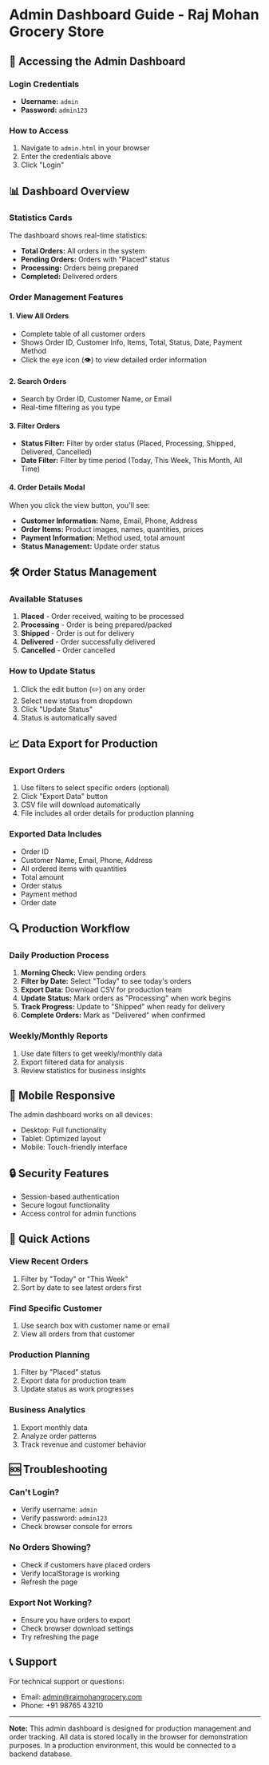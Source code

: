 # Admin Dashboard Guide - Raj Mohan Grocery Store

## 🔐 Accessing the Admin Dashboard

### Login Credentials
- **Username:** `admin`
- **Password:** `admin123`

### How to Access
1. Navigate to `admin.html` in your browser
2. Enter the credentials above
3. Click "Login"

## 📊 Dashboard Overview

### Statistics Cards
The dashboard shows real-time statistics:
- **Total Orders:** All orders in the system
- **Pending Orders:** Orders with "Placed" status
- **Processing:** Orders being prepared
- **Completed:** Delivered orders

### Order Management Features

#### 1. **View All Orders**
- Complete table of all customer orders
- Shows Order ID, Customer Info, Items, Total, Status, Date, Payment Method
- Click the eye icon (👁️) to view detailed order information

#### 2. **Search Orders**
- Search by Order ID, Customer Name, or Email
- Real-time filtering as you type

#### 3. **Filter Orders**
- **Status Filter:** Filter by order status (Placed, Processing, Shipped, Delivered, Cancelled)
- **Date Filter:** Filter by time period (Today, This Week, This Month, All Time)

#### 4. **Order Details Modal**
When you click the view button, you'll see:
- **Customer Information:** Name, Email, Phone, Address
- **Order Items:** Product images, names, quantities, prices
- **Payment Information:** Method used, total amount
- **Status Management:** Update order status

## 🛠️ Order Status Management

### Available Statuses
1. **Placed** - Order received, waiting to be processed
2. **Processing** - Order is being prepared/packed
3. **Shipped** - Order is out for delivery
4. **Delivered** - Order successfully delivered
5. **Cancelled** - Order cancelled

### How to Update Status
1. Click the edit button (✏️) on any order
2. Select new status from dropdown
3. Click "Update Status"
4. Status is automatically saved

## 📈 Data Export for Production

### Export Orders
1. Use filters to select specific orders (optional)
2. Click "Export Data" button
3. CSV file will download automatically
4. File includes all order details for production planning

### Exported Data Includes
- Order ID
- Customer Name, Email, Phone, Address
- All ordered items with quantities
- Total amount
- Order status
- Payment method
- Order date

## 🔍 Production Workflow

### Daily Production Process
1. **Morning Check:** View pending orders
2. **Filter by Date:** Select "Today" to see today's orders
3. **Export Data:** Download CSV for production team
4. **Update Status:** Mark orders as "Processing" when work begins
5. **Track Progress:** Update to "Shipped" when ready for delivery
6. **Complete Orders:** Mark as "Delivered" when confirmed

### Weekly/Monthly Reports
1. Use date filters to get weekly/monthly data
2. Export filtered data for analysis
3. Review statistics for business insights

## 📱 Mobile Responsive
The admin dashboard works on all devices:
- Desktop: Full functionality
- Tablet: Optimized layout
- Mobile: Touch-friendly interface

## 🔒 Security Features
- Session-based authentication
- Secure logout functionality
- Access control for admin functions

## 🚀 Quick Actions

### View Recent Orders
1. Filter by "Today" or "This Week"
2. Sort by date to see latest orders first

### Find Specific Customer
1. Use search box with customer name or email
2. View all orders from that customer

### Production Planning
1. Filter by "Placed" status
2. Export data for production team
3. Update status as work progresses

### Business Analytics
1. Export monthly data
2. Analyze order patterns
3. Track revenue and customer behavior

## 🆘 Troubleshooting

### Can't Login?
- Verify username: `admin`
- Verify password: `admin123`
- Check browser console for errors

### No Orders Showing?
- Check if customers have placed orders
- Verify localStorage is working
- Refresh the page

### Export Not Working?
- Ensure you have orders to export
- Check browser download settings
- Try refreshing the page

## 📞 Support
For technical support or questions:
- Email: admin@rajmohangrocery.com
- Phone: +91 98765 43210

---

**Note:** This admin dashboard is designed for production management and order tracking. All data is stored locally in the browser for demonstration purposes. In a production environment, this would be connected to a backend database. 